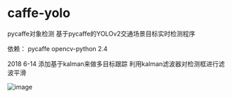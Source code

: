 # caffe-yolo
pycaffe对象检测
基于pycaffe的YOLOv2交通场景目标实时检测程序

依赖：
pycaffe
opencv-python 2.4

2018 6-14
添加基于kalman来做多目标跟踪
利用kalman滤波器对检测框进行滤波平滑

![image](https://github.com/maxuehao/caffe-yolo/blob/master/demo.png)

